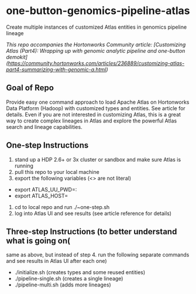 # one-button-genomics-pipeline-atlas
Create multiple instances of customized Atlas entities in genomics pipeline lineage

*This repo accompanies the Hortonworks Community article: [Customizing Atlas (Part4): Wrapping up with genomic analytic pipeline and one-button demokit] (https://community.hortonworks.com/articles/236889/customizing-atlas-part4-summarizing-with-genomic-a.html)*

## Goal of Repo
Provide easy one command approach to load Apache Atlas on Hortonworks Data Platform (Hadoop) with customized types and entities.  See article for details.  Even if you are not interested in customizing Atlas, this is a great way to create complex lineages in Atlas and explore the powerful Atlas search and lineage capabilities.

## One-step Instructions
1. stand up a HDP 2.6+ or 3x cluster or sandbox and make sure Atlas is running
1. pull this repo to your local machine
1. export the following variables (<> are not literal)
  * export ATLAS_UU_PWD=<atlasuser>:<atlaspassword>
  * export ATLAS_HOST=<atlashostname>
1. cd to local repo and run ./~one-step.sh
1. log into Atlas UI and see results (see article reference for details)
  
## Three-step Instructions (to better understand what is going on(
same as above, but instead of step 4. run the following separate commands and see results in Atlas UI after each one)
* ./initialize.sh (creates types and some reused entities)
* ./pipeline-single.sh (creates a single lineage)
* ./pipeline-multi.sh (adds more lineages)



